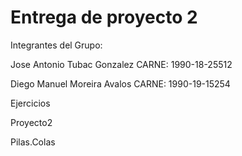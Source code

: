# Entrega de proyecto 2

Integrantes del Grupo:

Jose Antonio Tubac Gonzalez   CARNE: 1990-18-25512

Diego Manuel Moreira Avalos   CARNE: 1990-19-15254

Ejercicios

Proyecto2

Pilas.Colas
